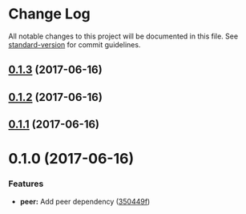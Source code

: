 # Change Log

All notable changes to this project will be documented in this file.
See [standard-version](https://github.com/conventional-changelog/standard-version) for commit guidelines.

<a name="0.1.3"></a>
## [0.1.3](https://github.com/nicojs/ci-npm-with-lerna/compare/test-ci-npm-with-lerna-peer@0.1.2...test-ci-npm-with-lerna-peer@0.1.3) (2017-06-16)




<a name="0.1.2"></a>
## [0.1.2](https://github.com/nicojs/ci-npm-with-lerna/compare/test-ci-npm-with-lerna-peer@0.1.1...test-ci-npm-with-lerna-peer@0.1.2) (2017-06-16)




<a name="0.1.1"></a>
## [0.1.1](https://github.com/nicojs/ci-npm-with-lerna/compare/test-ci-npm-with-lerna-peer@0.1.0...test-ci-npm-with-lerna-peer@0.1.1) (2017-06-16)




<a name="0.1.0"></a>
# 0.1.0 (2017-06-16)


### Features

* **peer:** Add peer dependency ([350449f](https://github.com/nicojs/ci-npm-with-lerna/commit/350449f))
